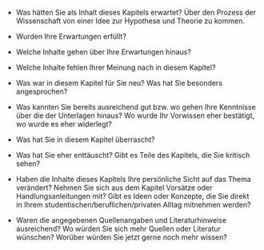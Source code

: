 - Was hätten Sie als Inhalt dieses Kapitels erwartet? Über den Prozess der Wissenschaft von einer Idee zur Hypothese und Theorie zu kommen.
- Wurden Ihre Erwartungen erfüllt? 
- Welche Inhalte gehen über Ihre Erwartungen hinaus?
    
- Welche Inhalte fehlen Ihrer Meinung nach in diesem Kapitel?
    
- Was war in diesem Kapitel für Sie neu? Was hat Sie besonders angesprochen?
    
- Was kannten Sie bereits ausreichend gut bzw. wo gehen Ihre Kenntnisse über die der Unterlagen hinaus? Wo wurde Ihr Vorwissen eher bestätigt, wo wurde es eher widerlegt?
    
- Was hat Sie in diesem Kapitel überrascht?
    
- Was hat Sie eher enttäuscht? Gibt es Teile des Kapitels, die Sie kritisch sehen?
    
- Haben die Inhalte dieses Kapitels Ihre persönliche Sicht auf das Thema verändert? Nehmen Sie sich aus dem Kapitel Vorsätze oder Handlungsanleitungen mit? Gibt es Ideen oder Konzepte, die Sie direkt in Ihrem studentischen/beruflichen/privaten Alltag mitnehmen werden?
    
- Waren die angegebenen Quellenangaben und Literaturhinweise ausreichend? Wo würden Sie sich mehr Quellen oder Literatur wünschen? Worüber würden Sie jetzt gerne noch mehr wissen?